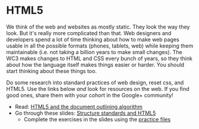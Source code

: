 # HTML5

We think of the web and websites as mostly static. They look the way they look.  But it's really more complicated than that.  Web designers and developers spend a lot of time thinking about how to make web pages usable in all the possible formats (phones, tablets, web) while keeping them maintainable (i.e. not taking a billion years to make small changes). The WC3 makes changes to HTML and CSS every bunch of years, so they think about how the language itself makes things easier or harder. You should start thinking about these things too.

Do some research into standard practices of web design, reset css, and HTML5. Use the links below *and* look for resources on the web. If you find good ones, share them with your cohort in the Google+ community!

* Read: [HTML5 and the document outlining algorithm](http://www.smashingmagazine.com/2011/08/html5-and-the-document-outlining-algorithm/)
* Go through these slides: [Structure standards and HTML5](http://girldevelopit.github.io/gdi-featured-intermediate-html-css/#/8)
	* Complete the exercises in the slides using the [practice files](http://girldevelopit.github.io/gdi-featured-intermediate-html-css/workshop-files.zip)

